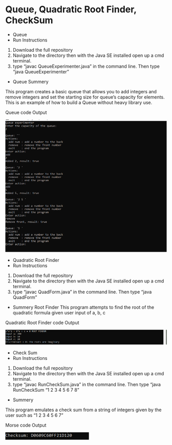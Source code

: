 # Queue, Quadratic Root Finder, CheckSum

* Queue 
*  Run Instructions
1. Download the full repository 
2. Navigate to the directory then with the Java SE installed open up a cmd terminal.
3. type “javac QueueExperimenter.java” in the command line. Then type “java QueueExperimenter”

* Queue Summery

This program creates a basic queue that allows you to add integers and remove integers and set the starting size for queue’s capacity for elements. This is an example of how to build a Queue without heavy library use. 

Queue code Output

![GitHub Logo](https://github.com/Caleb-Clausen/Java-Queue-Quadroot-Checksum-Testing/blob/master/Queue%20Testing/ReadMeImages/Queue.PNG)


* Quadratic Root Finder
*  Run Instructions
1. Download the full repository 
2. Navigate to the directory then with the Java SE installed open up a cmd terminal.
3. type “javac QuadForm.java” in the command line. Then type “java QuadForm”

* Summery Root Finder
This program attempts to find the root of the quadratic formula given user input of a, b, c

Quadratic Root Finder code Output

![GitHub Logo](https://github.com/Caleb-Clausen/Java-Queue-Quadroot-Checksum-Testing/blob/master/Queue%20Testing/ReadMeImages/RootFinder.PNG)



* Check Sum
*  Run Instructions
1. Download the full repository 
2. Navigate to the directory then with the Java SE installed open up a cmd terminal.
3. type “javac RunCheckSum.java” in the command line. Then type “java RunCheckSum “1 2 3 4 5 6 7 8” 

* Summery

This program emulates a check sum from a string of integers given by the user such as “1 2 3 4 5 6 7”

Morse code Output

![GitHub Logo](https://github.com/Caleb-Clausen/Java-Queue-Quadroot-Checksum-Testing/blob/master/Queue%20Testing/ReadMeImages/Checksum%20Example.PNG)

